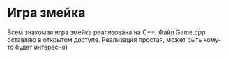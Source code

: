 # Игра змейка

Всем знакомая игра змейка реализована на C++. Файл Game.cpp оставляю в открытом доступе. Реализация простая, может быть кому-то будет интересно)